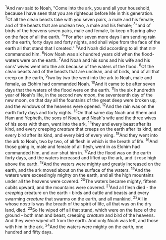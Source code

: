 <sup>1</sup>And יהוה said to Noah, "Come into the ark, you and all your household, because I have seen that you are righteous before Me in this generation.
<sup>2</sup>Of all the clean beasts take with you seven pairs, a male and his female; and of the beasts that are unclean two, a male and his female;
<sup>3</sup>"and of birds of the heavens seven pairs, male and female, to keep offspring alive on the face of all the earth.
<sup>4</sup>"For after seven more days I am sending rain on the earth, forty days and forty nights, and shall wipe from the face of the earth all that stand that I created."
<sup>5</sup>And Noah did according to all that יהוה commanded him.
<sup>6</sup>Now Noah was six hundred years old when the flood-waters were on the earth.
<sup>7</sup>And Noah and his sons and his wife and his sons' wives went into the ark because of the waters of the flood.
<sup>8</sup>Of the clean beasts and of the beasts that are unclean, and of birds, and of all that creep on the earth,
<sup>9</sup>two by two the went into the ark to Noah, male and female, as Elohim had commanded Noah.
<sup>10</sup>And it came to be after seven days that the waters of the flood were on the earth.
<sup>11</sup>In the six hundredth year of Noah's life, in the second new *moon*, the seventeenth day of the new moon, on that day all the fountains of the great deep were broken up, and the windows of the heavens were opened.
<sup>12</sup>And the rain was on the earth forty days and forty nights.
<sup>13</sup>On that same day Noah and Shem and Ham and Yepheth, the sons of Noah, and Noah's wife and the three wives of his sons with them, went into the ark,
<sup>14</sup>they and every beast after its kind, and every creeping *creature* that creeps on the earth after its kind, and every bird after its kind, and every bird of every wing.
<sup>15</sup>And they went into the ark to Noah, two by two, of all flesh in which is the breath of life.
<sup>16</sup>And those going in, male and female of all flesh, went in as Elohim had commanded him, and יהוה shut him in.
<sup>17</sup>And the flood was on the earth forty days, and the waters increased and lifted up the ark, and it rose high above the earth.
<sup>18</sup>And the waters were mighty and greatly increased on the earth, and the ark moved about on the surface of the waters.
<sup>19</sup>And the waters were exceedingly mighty on the earth, and all the high mountains under all the heavens were covered.
<sup>20</sup>The waters became mighty, fifteen cubits upward, and the mountains were covered.
<sup>21</sup>And all flesh died - the *creeping* creature on the earth - birds and cattle and beasts and every swarming *creature* that swarms on the earth, and all mankind.
<sup>22</sup>All in whose nostrils was the breath of the spirit of life, all that was on the dry land, died.
<sup>23</sup>So He wiped off all that stand, which were on the face of the ground - both man and beast, creeping *creature* and bird of the heavens. And they were wiped off from the earth. And only Noah was left, and those with him in the ark.
<sup>24</sup>And the waters were mighty on the earth, one hundred and fifty days.